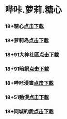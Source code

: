# 哔咔.萝莉.糖心
### 18+糖心<a rel="nofollow noopener" href="https://delta0321.skyvortex.icu/mk/28178/oebg21tx" target="_blank">点击下載</a>
### 18+萝莉岛<a rel="nofollow noopener" href="https://beta0324.nexokick.icu/ck/34222/ovtluoli" target="_blank">点击下載</a>
### 18+91大神社區<a rel="nofollow noopener" href="https://b092.jydynfpr.xyz/chan/GS2187/nyBw" target="_blank">点击下載</a>
### 18+91暗網<a rel="nofollow noopener" href="https://959.opcbioxm.xyz/aff-a6SG6" target="_blank">点击下載</a>
### 18+哔咔漫畫<a rel="nofollow noopener" href="https://0324lab.techdaze.icu/mk/28180/oebg21bk" target="_blank">点击下載</a>
### 18+51動漫<a rel="nofollow noopener" href="https://api0324.jumbodots.icu/ck/28182/oebg21mh" target="_blank">点击下載</a>
### 18+同城約愛<a rel="nofollow noopener" href="https://81a9c.qsbowtl.xyz/?code=aZJ6Q&c=16921" target="_blank">点击下載</a>
